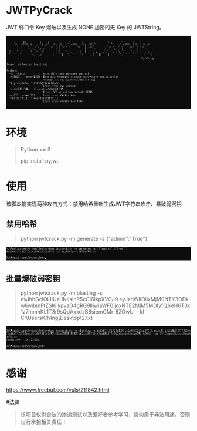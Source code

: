 # JWTPyCrack
 JWT 弱口令 Key 爆破以及生成 NONE 加密的无 Key 的 JWTString。

![](./PIC/Snipaste_2019-09-05_15-42-06.png)

# 环境
> Python >= 3 
>
>pip install pyjwt

# 使用

该脚本能实现两种攻击方式：禁用哈希重新生成JWT字符串攻击、暴破弱密钥
## 禁用哈希
> python jwtcrack.py -m generate -s {\"admin\":\"True\"}

![](./PIC/Snipaste_2019-09-05_16-09-31.png)


## 批量爆破弱密钥

> python jwtcrack.py -m blasting -s eyJhbGciOiJIUzI1NiIsInR5cCI6IkpXVCJ9.eyJzdWIiOiIxMjM0NTY3ODkwIiwibmFtZSI6IkpvaG4gRG9lIiwiaWF0IjoxNTE2MjM5MDIyfQ.keH6T3x1z7mmhKL1T3r9sQdAxxdzB6siemGMr_6ZOwU --kf C:\Users\Ch1ng\Desktop\2.txt

![](./PIC/Snipaste_2019-09-05_16-07-58.png)

# 感谢
https://www.freebuf.com/vuls/211842.html

#法律
> 该项目仅供合法的渗透测试以及爱好者参考学习，请勿用于非法用途，否则自行承担相关责任！

